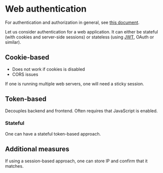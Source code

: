 # Web authentication

For authentication and authorization in general, see
[this document](auth_flows).

Let us consider authentication for a web application. It can either be stateful
(with cookies and server-side sessions) or stateless (using [JWT](jwt), OAuth or
similar).

## Cookie-based

- Does not work if cookies is disabled
- CORS issues

If one is running multiple web servers, one will need a sticky session.

## Token-based

Decouples backend and frontend. Often requires that JavaScript is enabled.

### Stateful

One can have a stateful token-based approach.

## Additional measures

If using a session-based approach, one can store IP and confirm that it matches.
